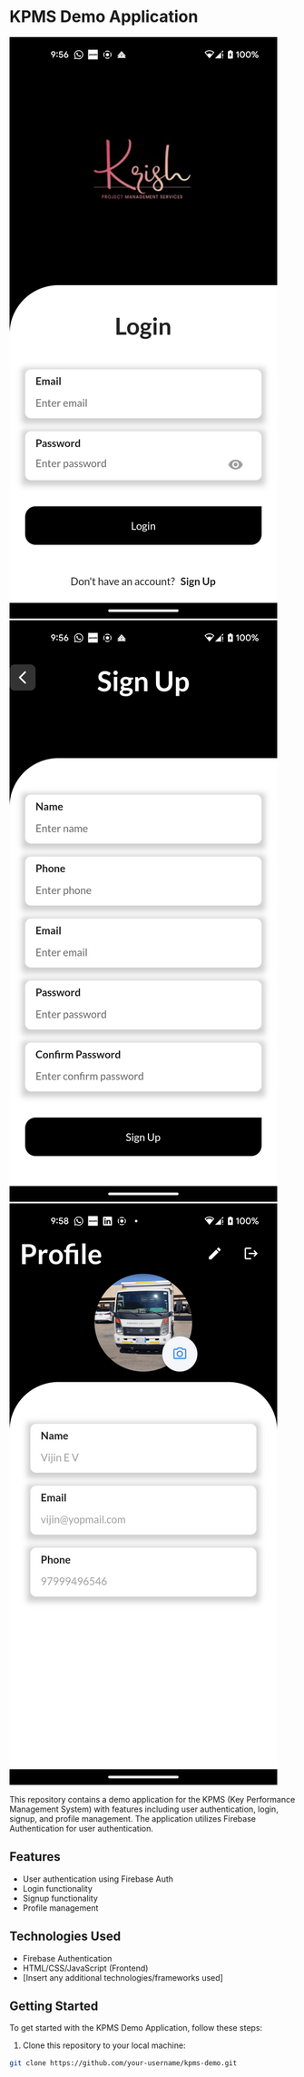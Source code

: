 # KPMS Demo Application

![Login](demo_assets/login.png)
![Sign Up](demo_assets/signup.png)
![Profile](demo_assets/profile.png)

This repository contains a demo application for the KPMS (Key Performance Management System) with features including user authentication, login, signup, and profile management. The application utilizes Firebase Authentication for user authentication.

## Features

- User authentication using Firebase Auth
- Login functionality
- Signup functionality
- Profile management

## Technologies Used

- Firebase Authentication
- HTML/CSS/JavaScript (Frontend)
- [Insert any additional technologies/frameworks used]

## Getting Started

To get started with the KPMS Demo Application, follow these steps:

1. Clone this repository to your local machine:

```bash
git clone https://github.com/your-username/kpms-demo.git
